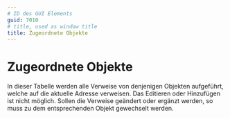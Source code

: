 ```yaml
---
# ID des GUI Elements
guid: 7010
# title, used as window title
title: Zugeordnete Objekte
---
```


# Zugeordnete Objekte

In dieser Tabelle werden alle Verweise von denjenigen Objekten aufgeführt, welche auf die aktuelle Adresse verweisen. Das Editieren oder Hinzufügen ist nicht möglich. Sollen die Verweise geändert oder ergänzt werden, so muss zu dem entsprechenden Objekt gewechselt werden.

